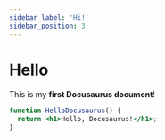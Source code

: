 ```yaml
---
sidebar_label: 'Hi!'
sidebar_position: 3
---
```


# Hello

This is my **first Docusaurus document**!

```jsx title="src/components/HelloDocusaurus.js"
function HelloDocusaurus() {
  return <h1>Hello, Docusaurus!</h1>;
}
```